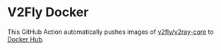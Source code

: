# V2Fly Docker 

This GitHub Action automatically pushes images of [v2fly/v2ray-core](https://github.com/v2fly/v2ray-core) to [Docker Hub](https://hub.docker.com)\.
